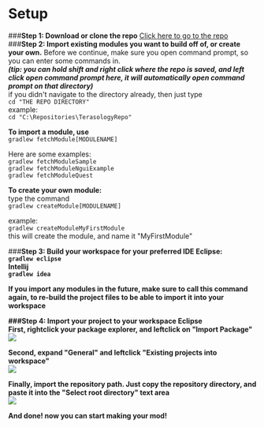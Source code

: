 # Setup
###<b>Step 1: Download or clone the repo</b>
<a href="https://github.com/MovingBlocks/Terasology">Click here to go to the repo</a>
###<b>Step 2: Import existing modules you want to build off of, or create your own.</b>
Before we continue, make sure you open command prompt, so you can enter some commands in.<br/>
<b>_(tip: you can hold shift and right click where the repo is saved, and left click open command prompt here, it will automatically open command prompt on that directory)_</b><br/>
if you didn't navigate to the directory already, then just type<br/>
`cd "THE REPO DIRECTORY"`<br/>
example:<br/>
`cd "C:\Repositories\TerasologyRepo"`

<b>To import a module, use</b><br/>
`gradlew fetchModule[MODULENAME]`

Here are some examples:<br/>
`gradlew fetchModuleSample`<br/>
`gradlew fetchModuleNguiExample`<br/>
`gradlew fetchModuleQuest`<br/>

<b>To create your own module:</b><br/>
type the command<br/>
`gradlew createModule[MODULENAME]`

example:<br/>
`gradlew createModuleMyFirstModule`<br/>
this will create the module, and name it "MyFirstModule"

###<b>Step 3: Build your workspace for your preferred IDE
<b>Eclipse:</b><br/>
`gradlew eclipse`<br/>
<b>Intellij</b><br/>
`gradlew idea`<br/>

If you import any modules in the future, make sure to call this command again, to re-build the project files to be able to import it into your workspace

###<b>Step 4: Import your project to your workspace</b>
<b>Eclipse</b><br/>
First, rightclick your package explorer, and leftclick on "Import Package"<br/>
![](http://image.prntscr.com/image/0977ec9b76ec40a2a18a6c711e1e5c22.png)

Second, expand "General" and leftclick "Existing projects into workspace"<br/>
![](http://image.prntscr.com/image/2d83d7481c1b405a91cf8e88ff12a974.png)

Finally, import the repository path. Just copy the repository directory, and paste it into the "Select root directory" text area<br/>
![](http://image.prntscr.com/image/2fa0e833d7ed466494261d44aa8717a0.png)


And done! now you can start making your mod!
